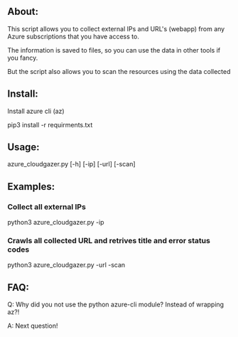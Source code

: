 
## About:

This script allows you to collect external IPs and URL's (webapp) from any Azure subscriptions that you have access to.

The information is saved to files, so you can use the data in other tools if you fancy.

But the script also allows you to scan the resources using the data collected

## Install:

Install azure cli (az)

pip3 install -r requirments.txt

## Usage:

azure_cloudgazer.py [-h] [-ip] [-url] [-scan]

## Examples:

### Collect all external IPs

python3 azure_cloudgazer.py -ip

### Crawls all collected URL and retrives title and error status codes

python3 azure_cloudgazer.py -url -scan

## FAQ:

Q: Why did you not use the python azure-cli module? Instead of wrapping az?!

A: Next question!

